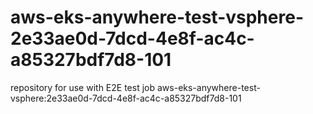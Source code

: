 # aws-eks-anywhere-test-vsphere-2e33ae0d-7dcd-4e8f-ac4c-a85327bdf7d8-101
repository for use with E2E test job aws-eks-anywhere-test-vsphere:2e33ae0d-7dcd-4e8f-ac4c-a85327bdf7d8-101
